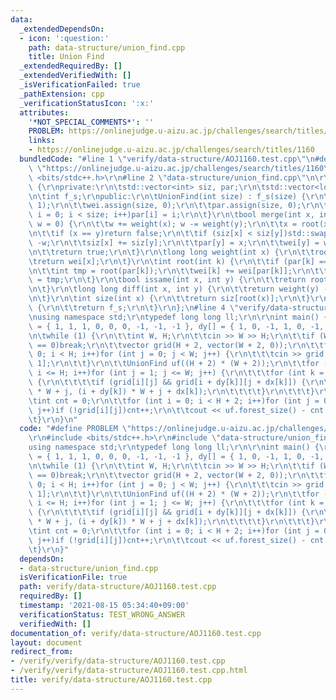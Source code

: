 ```yaml
---
data:
  _extendedDependsOn:
  - icon: ':question:'
    path: data-structure/union_find.cpp
    title: Union Find
  _extendedRequiredBy: []
  _extendedVerifiedWith: []
  _isVerificationFailed: true
  _pathExtension: cpp
  _verificationStatusIcon: ':x:'
  attributes:
    '*NOT_SPECIAL_COMMENTS*': ''
    PROBLEM: https://onlinejudge.u-aizu.ac.jp/challenges/search/titles/1160
    links:
    - https://onlinejudge.u-aizu.ac.jp/challenges/search/titles/1160
  bundledCode: "#line 1 \"verify/data-structure/AOJ1160.test.cpp\"\n#define PROBLEM\
    \ \"https://onlinejudge.u-aizu.ac.jp/challenges/search/titles/1160\"\r\n#include\
    \ <bits/stdc++.h>\r\n#line 2 \"data-structure/union_find.cpp\"\n\r\nstruct UnionFind\
    \ {\r\nprivate:\r\n\tstd::vector<int> siz, par;\r\n\tstd::vector<long long> wei;\r\
    \n\tint f_s;\r\npublic:\r\n\tUnionFind(int size) : f_s(size) {\r\n\t\tsiz.assign(size,\
    \ 1);\r\n\t\twei.assign(size, 0);\r\n\t\tpar.assign(size, 0);\r\n\t\tfor (int\
    \ i = 0; i < size; i++)par[i] = i;\r\n\t}\r\n\tbool merge(int x, int y, long long\
    \ w = 0) {\r\n\t\tw += weight(x); w -= weight(y);\r\n\t\tx = root(x); y = root(y);\r\
    \n\t\tif (x == y)return false;\r\n\t\tif (siz[x] < siz[y])std::swap(x, y), w =\
    \ -w;\r\n\t\tsiz[x] += siz[y];\r\n\t\tpar[y] = x;\r\n\t\twei[y] = w;\r\n\t\tf_s--;\r\
    \n\t\treturn true;\r\n\t}\r\n\tlong long weight(int x) {\r\n\t\troot(x);\r\n\t\
    \treturn wei[x];\r\n\t}\r\n\tint root(int k) {\r\n\t\tif (par[k] == k)return k;\r\
    \n\t\tint tmp = root(par[k]);\r\n\t\twei[k] += wei[par[k]];\r\n\t\treturn par[k]\
    \ = tmp;\r\n\t}\r\n\tbool issame(int x, int y) {\r\n\t\treturn root(x) == root(y);\r\
    \n\t}\r\n\tlong long diff(int x, int y) {\r\n\t\treturn weight(y) - weight(x);\r\
    \n\t}\r\n\tint size(int x) {\r\n\t\treturn siz[root(x)];\r\n\t}\r\n\tint forest_size()\
    \ {\r\n\t\treturn f_s;\r\n\t}\r\n};\n#line 4 \"verify/data-structure/AOJ1160.test.cpp\"\
    \nusing namespace std;\r\ntypedef long long ll;\r\n\r\nint main() {\r\n\tint dx[]\
    \ = { 1, 1, 1, 0, 0, 0, -1, -1, -1 }, dy[] = { 1, 0, -1, 1, 0, -1, 1, 0, -1 };\r\
    \n\twhile (1) {\r\n\t\tint W, H;\r\n\t\tcin >> W >> H;\r\n\t\tif (W == 0 && H\
    \ == 0)break;\r\n\t\tvector grid(H + 2, vector(W + 2, 0));\r\n\t\tfor (int i =\
    \ 0; i < H; i++)for (int j = 0; j < W; j++) {\r\n\t\t\tcin >> grid[i + 1][j +\
    \ 1];\r\n\t\t}\r\n\t\tUnionFind uf((H + 2) * (W + 2));\r\n\t\tfor (int i = 1;\
    \ i <= H; i++)for (int j = 1; j <= W; j++) {\r\n\t\t\tfor (int k = 0; k < 9; k++)\
    \ {\r\n\t\t\t\tif (grid[i][j] && grid[i + dy[k]][j + dx[k]]) {\r\n\t\t\t\t\tuf.merge(i\
    \ * W + j, (i + dy[k]) * W + j + dx[k]);\r\n\t\t\t\t}\r\n\t\t\t}\r\n\t\t}\r\n\t\
    \tint cnt = 0;\r\n\t\tfor (int i = 0; i < H + 2; i++)for (int j = 0; j < W + 2;\
    \ j++)if (!grid[i][j])cnt++;\r\n\t\tcout << uf.forest_size() - cnt << endl;\r\n\
    \t}\r\n}\n"
  code: "#define PROBLEM \"https://onlinejudge.u-aizu.ac.jp/challenges/search/titles/1160\"\
    \r\n#include <bits/stdc++.h>\r\n#include \"data-structure/union_find.cpp\"\r\n\
    using namespace std;\r\ntypedef long long ll;\r\n\r\nint main() {\r\n\tint dx[]\
    \ = { 1, 1, 1, 0, 0, 0, -1, -1, -1 }, dy[] = { 1, 0, -1, 1, 0, -1, 1, 0, -1 };\r\
    \n\twhile (1) {\r\n\t\tint W, H;\r\n\t\tcin >> W >> H;\r\n\t\tif (W == 0 && H\
    \ == 0)break;\r\n\t\tvector grid(H + 2, vector(W + 2, 0));\r\n\t\tfor (int i =\
    \ 0; i < H; i++)for (int j = 0; j < W; j++) {\r\n\t\t\tcin >> grid[i + 1][j +\
    \ 1];\r\n\t\t}\r\n\t\tUnionFind uf((H + 2) * (W + 2));\r\n\t\tfor (int i = 1;\
    \ i <= H; i++)for (int j = 1; j <= W; j++) {\r\n\t\t\tfor (int k = 0; k < 9; k++)\
    \ {\r\n\t\t\t\tif (grid[i][j] && grid[i + dy[k]][j + dx[k]]) {\r\n\t\t\t\t\tuf.merge(i\
    \ * W + j, (i + dy[k]) * W + j + dx[k]);\r\n\t\t\t\t}\r\n\t\t\t}\r\n\t\t}\r\n\t\
    \tint cnt = 0;\r\n\t\tfor (int i = 0; i < H + 2; i++)for (int j = 0; j < W + 2;\
    \ j++)if (!grid[i][j])cnt++;\r\n\t\tcout << uf.forest_size() - cnt << endl;\r\n\
    \t}\r\n}"
  dependsOn:
  - data-structure/union_find.cpp
  isVerificationFile: true
  path: verify/data-structure/AOJ1160.test.cpp
  requiredBy: []
  timestamp: '2021-08-15 05:34:40+09:00'
  verificationStatus: TEST_WRONG_ANSWER
  verifiedWith: []
documentation_of: verify/data-structure/AOJ1160.test.cpp
layout: document
redirect_from:
- /verify/verify/data-structure/AOJ1160.test.cpp
- /verify/verify/data-structure/AOJ1160.test.cpp.html
title: verify/data-structure/AOJ1160.test.cpp
---
```

